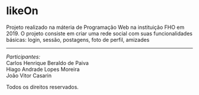 # likeOn
Projeto realizado na máteria de Programação Web na instituição FHO em 2019. O projeto consiste em criar uma rede social com suas funcionalidades básicas: login, sessão, postagens, foto de perfil, amizades


----------------------------------------
*Participantes:*  
Carlos Henrique Beraldo de Paiva  
Hiago Andrade Lopes Moreira  
João Vitor Casarin  





Todos os direitos reservados.

